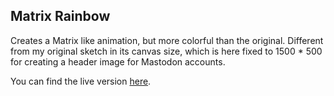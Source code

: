 ## Matrix Rainbow

Creates a Matrix like animation, but more colorful than the original.
Different from my original sketch in its canvas size, which is here fixed to 1500 * 500 for creating a header image for Mastodon accounts.

You can find the live version [here][0].

[0]: https://doxanthropos.github.io/sketchbook/matrix_rainbow_mastodon_header/
